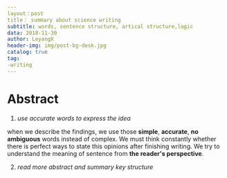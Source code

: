 ```yaml
---
layout：post
title： summary about science writing 
subtitle: words, sentence structure, artical structure,logic
data: 2018-11-30
author: LeyangX
header-img: img/post-bg-desk.jpg
catalog: true
tag: 
-writing
---
```


# Abstract

1. *use accurate words to express the idea*

  when we describe the findings, we use those **simple**, **accurate**, **no ambiguous** words instead of complex.  We must think constantly whether there is perfect ways to state this opinions after finishing writing.  We try to understand the meaning of sentence from **the reader's perspective**.

2. *read more abstract and summary key structure*




